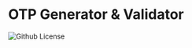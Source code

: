 # OTP Generator & Validator

![Github License](https://img.shields.io/github/license/bonabrian/laravel-otp?style=for-the-badge)
